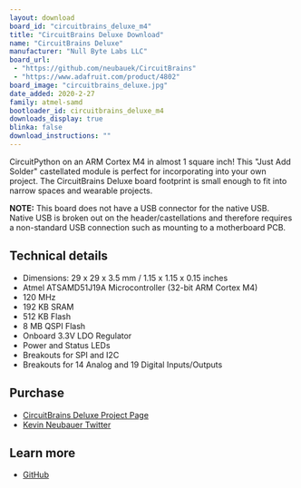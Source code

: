 ```yaml
---
layout: download
board_id: "circuitbrains_deluxe_m4"
title: "CircuitBrains Deluxe Download"
name: "CircuitBrains Deluxe"
manufacturer: "Null Byte Labs LLC"
board_url:
 - "https://github.com/neubauek/CircuitBrains"
 - "https://www.adafruit.com/product/4802"
board_image: "circuitbrains_deluxe.jpg"
date_added: 2020-2-27
family: atmel-samd
bootloader_id: circuitbrains_deluxe_m4
downloads_display: true
blinka: false
download_instructions: ""
---
```


CircuitPython on an ARM Cortex M4 in almost 1 square inch! This "Just Add Solder" castellated module is perfect for incorporating into your own project. The CircuitBrains Deluxe board footprint is small enough to fit into narrow spaces and wearable projects.

**NOTE:** This board does not have a USB connector for the native USB. Native USB is broken out on the header/castellations and therefore requires a non-standard USB connection such as mounting to a motherboard PCB.

## Technical details

- Dimensions: 29 x 29 x 3.5 mm / 1.15 x 1.15 x 0.15 inches
- Atmel ATSAMD51J19A Microcontroller (32-bit ARM Cortex M4)
- 120 MHz
- 192 KB SRAM
- 512 KB Flash
- 8 MB QSPI Flash
- Onboard 3.3V LDO Regulator
- Power and Status LEDs
- Breakouts for SPI and I2C
- Breakouts for 14 Analog and 19 Digital Inputs/Outputs

## Purchase

* [CircuitBrains Deluxe Project Page](https://kevinneubauer.com/portfolio/circuitbrains-deluxe/)
* [Kevin Neubauer Twitter](https://twitter.com/kevinneubauer)

## Learn more

* [GitHub](https://github.com/neubauek/CircuitBrains)
